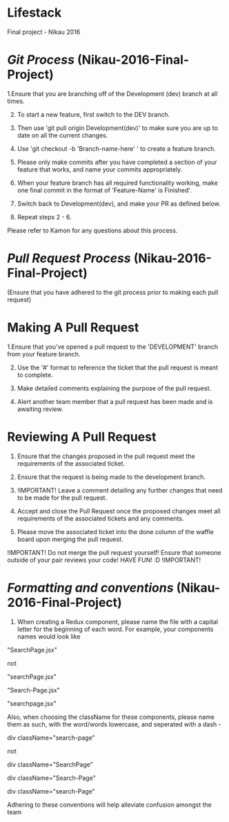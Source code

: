 # Lifestack

Final project - Nikau 2016

# *Git Process* (Nikau-2016-Final-Project)

1.Ensure that you are branching off of the Development (dev) branch at all times.

2. To start a new feature, first switch to the DEV branch.

3. Then use 'git pull origin Development(dev)' to make sure you are up to date on all the current changes.

4. Use 'git checkout -b 'Branch-name-here' ' to create a feature branch.

5. Please only make commits after you have completed a section of your feature that works, and name your commits appropriately.

6. When your feature branch has all required functionality working, make one final commit in the format of 'Feature-Name' is Finished'.

7. Switch back to Development(dev), and make your PR as defined below.

8. Repeat steps 2 - 6.

Please refer to Kamon for any questions about this process.

# *Pull Request Process* (Nikau-2016-Final-Project)

(Ensure that you have adhered to the git process prior to making each pull request)

# Making A Pull Request
1.Ensure that you've opened a pull request to the 'DEVELOPMENT' branch from your feature branch.

2. Use the '#<n>' format to reference the ticket that the pull request is meant to complete.

3. Make detailed comments explaining the purpose of the pull request.

4. Alert another team member that a pull request has been made and is awaiting review.

# Reviewing A Pull Request
1. Ensure that the changes proposed in the pull request meet the requirements of the associated ticket.

2. Ensure that the request is being made to the development branch.

3. !IMPORTANT! Leave a comment detailing any further changes that need to be made for the pull request.

4. Accept and close the Pull Request once the proposed changes meet all requirements of  the associated tickets and any comments.

5. Please move the associated ticket into the done column of the waffle board upon merging the pull request.


!IMPORTANT!
  Do not merge the pull request yourself!
  Ensure that someone outside of your pair reviews your code!
  HAVE FUN! :D
!IMPORTANT!

# *Formatting and conventions* (Nikau-2016-Final-Project)

1. When creating a Redux component, please name the file with a capital letter for the beginning of each word. For example, your components names would look like

 "SearchPage.jsx"

 not

 "searchPage.jsx"

 "Search-Page.jsx"

 "searchpage.jsx"

 Also, when choosing the className for these components, please name them as such, with the word/words lowercase, and seperated with a dash -

 div className="search-page"

 not

 div className="SearchPage"

 div className="Search-Page"

 div className="search-Page"

Adhering to these conventions will help alleviate confusion amongst the team
